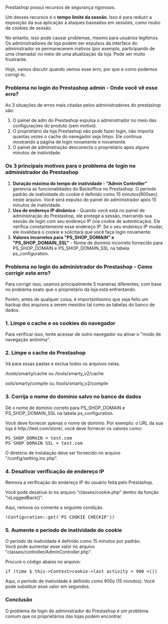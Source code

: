 <p>Prestashop possui recursos de segurança rigorosos.</p>
<p>Um desses recursos é o <b>tempo limite da sessão</b>. Isso é para reduzir a exposição da sua aplicação a ataques baseados em sessões, como roubo de cookies de sessão.</p>
<p>No entanto, isso pode causar problemas, mesmo para usuários legítimos. Os administradores de loja podem ser expulsos da interface do administrador se permanecerem inativos (por exemplo, participando de uma chamada) no meio de uma atualização da loja. Pode ser muito frustrante.</p>
<p>Hoje, vamos discutir quando vemos esse erro, por que e como podemos corrigi-lo.</p>
<h3>Problema no login do Prestashop admin - Onde você vê esse erro?</h3>
<p>As 3 situações de erros mais citadas pelos administradores do prestashop são:</p>
<ol>
<li>O painel de adm do Prestashop expulsa o administrador no meio das configurações do produto (sem motivo).</li>
<li>O proprietário da loja Prestashop não pode fazer login, não importa quantas vezes o cache do navegador seja limpo. Ele continua mostrando a página de login novamente e novamente.</li>
<li>O painel de administração desconecta o proprietário após alguns minutos de inatividade.</li>
</ol>
<h3>Os 3 principais motivos para o problema de login no administrador do Prestashop</h3>
<ol>
<li><b>Duração máxima do tempo de inatividade - "Admin Controller"</b> gerencia as funcionalidades do Backoffice no Prestashop. O período padrão de inatividade do cookie é definido como 15 minutos(900sec) neste arquivo. Você será expulso do painel do administrador após 15 minutos de inatividade.</li>
<li><b>Uso de endereço IP dinâmico</b> - Quando você está no painel de administração do Prestashop, ele protege a sessão, marcando sua sessão de login com seu endereço IP (via cookie de autenticação). Ele verifica constantemente esse endereço IP. Se o seu endereço IP mudar, ele invalidará o cookie e solicitará que você faça login novamente.</li>
<li><b>Valores incorretos para "PS_SHOP_DOMAIN" e "PS_SHOP_DOMAIN_SSL"</b> - Nome de domínio incorreto fornecido para PS_SHOP_DOMAIN e PS_SHOP_DOMAIN_SSL na tabela ps_configuration.
</ol>
<h3>Problema no login do administrador do Prestashop - Como corrigir este erro?</h3>
<p>Para corrigir isso, usamos principalmente 5 maneiras diferentes, com base no problema exato que o proprietário da loja está enfrentando.</p>
<p>Porém, antes de qualquer coisa, é importantíssimo que seja feito um backup dos arquivos a serem mexidos tal como as tabelas do banco de dados.</p>
<h3>1. Limpe o cache e os cookies do navegador</h3>
<p>Para verificar isso, tente acessar de outro navegador ou ativar o "modo de navegação anônima".</p>
<h3>2. Limpe o cache do Prestashop</h3>
<p>Vá para essas pastas e exclua todos os arquivos nelas.</p>
<p>/tools/smarty/cache ou /tools/smarty_v2/cache</p>
<p>ools/smarty/compile ou /tools/smarty_v2/compile</p>
<h3>3. Corrija o nome do domínio salvo no banco de dados</h3>
<p>Dê o nome de domínio correto para PS_SHOP_DOMAIN e PS_SHOP_DOMAIN_SSL na tabela ps_configuration.</p>
<p>Você deve fornecer apenas o nome de domínio. Por exemplo: o URL da sua loja é http://test.com/store/, você deve fornecer os valores como:<p>
<p><pre>PS_SHOP_DOMAIN = test.com<br />PS_SHOP_DOMAIN_SSL = test.com</pre></p>
<p>O diretório de instalação deve ser fornecido no arquivo "/config/setting.inc.php".</p>
<h3>4. Desativar verificação de endereço IP</h3>
<p>Remova a verificação do endereço IP do usuário feita pelo Prestashop.</p>
<p>Você pode desativá-lo no arquivo "classes/cookie.php" dentro da função "isLoggedBack()".</p>
<p>Aqui, remova ou comente a seguinte condição.</p>
<p><pre>!Configuration::get('PS_COOKIE_CHECKIP'))</pre></p>
<h3>5. Aumente o período de inatividade do cookie</h3>
<p>O período de inatividade é definido como 15 minutos por padrão.<br />
Você pode aumentar esse valor no arquivo "classes/controller/AdminController.php".</p>
<p>Procure o código abaixo no arquivo:</p>
<p><pre>if (time $ this->Context>cookie->last_activity + 900 <())</pre></p>
<p>Aqui, o período de inatividade é definido como 900s (15 minutos). Você pode substituir esse valor em segundos.</p>
<h3>Conclusão</h3>
<p>O problema de login do administrador do Prestashop é um problema comum que os proprietários das lojas podem encontrar.</p>
